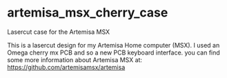 # artemisa_msx_cherry_case
Lasercut case for the Artemisa MSX

This is a lasercut design for my Artemisa Home computer (MSX).
I used an Omega cherry mx PCB and so a new PCB keyboard interface.
you can find some more information about Artemisa MSX at: 
https://github.com/artemisamsx/artemisa

